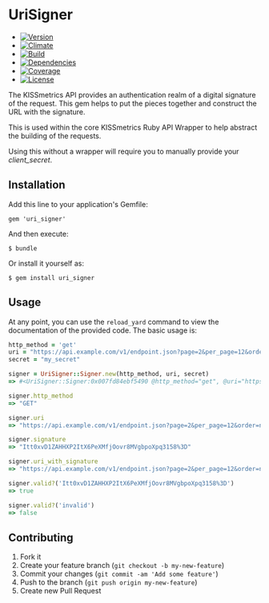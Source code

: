 # UriSigner

  - [![Version](https://badge.fury.io/rb/uri_signer.png)](https://rubygems.org/gems/uri_signer)
  - [![Climate](https://codeclimate.com/github/kissmetrics/uri_signer.png)](https://codeclimate.com/github/kissmetrics/uri_signer)
  - [![Build](http://img.shields.io/travis-ci/kissmetrics/uri_signer.png)](https://travis-ci.org/kissmetrics/uri_signer)
  - [![Dependencies](https://gemnasium.com/kissmetrics/uri_signer.png)](https://gemnasium.com/kissmetrics/uri_signer)
  - [![Coverage](http://img.shields.io/coveralls/kissmetrics/uri_signer.png)](https://coveralls.io/r/kissmetrics/uri_signer)
  - [![License](http://img.shields.io/license/MIT.png?color=green)](http://opensource.org/licenses/MIT)

The KISSmetrics API provides an authentication realm of a digital
signature of the request. This gem helps to put the pieces together and
construct the URL with the signature.

This is used within the core KISSmetrics Ruby API Wrapper to help
abstract the building of the requests.

Using this without a wrapper will require you to manually provide your
*client_secret*.

## Installation

Add this line to your application's Gemfile:

    gem 'uri_signer'

And then execute:

    $ bundle

Or install it yourself as:

    $ gem install uri_signer

## Usage

At any point, you can use the `reload_yard` command to view the
documentation of the provided code. The basic usage is:

```ruby
http_method = 'get'
uri = "https://api.example.com/v1/endpoint.json?page=2&per_page=12&order=name:desc&select=id,name"
secret = "my_secret"

signer = UriSigner::Signer.new(http_method, uri, secret)
=> #<UriSigner::Signer:0x007fd84ebf5490 @http_method="get", @uri="https://api.example.com/v1/endpoint.json?page=2&per_page=12&order=name:desc&select=id,name", @secret="my_secret">

signer.http_method
=> "GET"

signer.uri
=> "https://api.example.com/v1/endpoint.json?page=2&per_page=12&order=name:desc&select=id,name"

signer.signature
=> "Itt0xvD1ZAHHXP2ItX6PeXMfjOovr8MVgbpoXpq3158%3D"

signer.uri_with_signature
=> "https://api.example.com/v1/endpoint.json?page=2&per_page=12&order=name:desc&select=id,name&_signature=Itt0xvD1ZAHHXP2ItX6PeXMfjOovr8MVgbpoXpq3158%3D"

signer.valid?('Itt0xvD1ZAHHXP2ItX6PeXMfjOovr8MVgbpoXpq3158%3D')
=> true

signer.valid?('invalid')
=> false
```

## Contributing

1. Fork it
2. Create your feature branch (`git checkout -b my-new-feature`)
3. Commit your changes (`git commit -am 'Add some feature'`)
4. Push to the branch (`git push origin my-new-feature`)
5. Create new Pull Request
